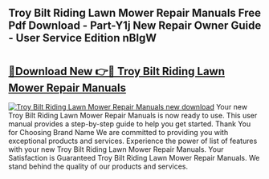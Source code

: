 ## Troy Bilt Riding Lawn Mower Repair Manuals Free Pdf Download - Part-Y1j New Repair Owner Guide - User Service Edition nBIgW

# <h2><a href="http://bc47429.oget.top/?id=Troy+Bilt+Riding+Lawn+Mower+Repair+Manuals">🔗Download New 👉🔴 Troy Bilt Riding Lawn Mower Repair Manuals</a></h2>

[![Troy Bilt Riding Lawn Mower Repair Manuals new download](https://i.imgur.com/5g1atiW.png)](http://bc47429.oget.top/?id=Troy+Bilt+Riding+Lawn+Mower+Repair+Manuals)
Your new Troy Bilt Riding Lawn Mower Repair Manuals is now ready to use. This user manual provides a step-by-step guide to help you get started. Thank You for Choosing Brand Name We are committed to providing you with exceptional products and services. Experience the power of list of features with your new Troy Bilt Riding Lawn Mower Repair Manuals. Your Satisfaction is Guaranteed Troy Bilt Riding Lawn Mower Repair Manuals. We stand behind the quality of our products and services.

